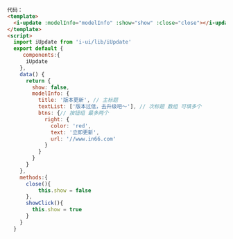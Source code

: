 <template>
<i-button type="primary" @click="showClick">click me</i-button>
<i-update :modelInfo="modelInfo" :show="show" :close="close"></i-update>
 
</template>
<script>
  import iUpdate from 'i-ui/lib/iUpdate'
  export default {
     components:{
      iUpdate
    },
    data() {
      return {
        show: false,
        modelInfo: {
          title: '版本更新',
          textList: ['版本过低，去升级吧～'],
          btns: {
            right: {
              color: 'red',
              text: '立即更新',
              url: '//www.in66.com'
            }
          }
        }
      }
    },
    methods:{
      close(){
          this.show = false
      },  
      showClick(){
        this.show = true
      }
    }
  }

</script>

```html
代码：
<template>
  <i-update :modelInfo="modelInfo" :show="show" :close="close"></i-update>
</template>
<script>
  import iUpdate from 'i-ui/lib/iUpdate'
  export default {
     components:{
      iUpdate
    },
    data() {
      return {
        show: false,
        modelInfo: {
          title: '版本更新', // 主标题
          textList: ['版本过低，去升级吧～'], // 次标题 数组 可填多个
          btns: {// 按钮组 最多两个
            right: {
              color: 'red',
              text: '立即更新',
              url: '//www.in66.com'
            }
          }
        }
      }
    },
    methods:{
      close(){
          this.show = false
      },  
      showClick(){
        this.show = true
      }
    }
  }
```
